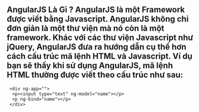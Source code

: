 ## AngularJS Là Gì ? AngularJS là một Framework được viết bằng Javascript. AngularJS không chỉ đơn giản là một thư viện mà nó còn là một framework. Khác với các thư viện Javascript như jQuery, AngularJS đưa ra hướng dẫn cụ thể hơn cách cấu trúc mã lệnh HTML và Javascript. Ví dụ bạn sẽ thấy khi sử dụng AngularJS, mã lệnh HTML thường được viết theo cấu trúc như sau:

```
 <div ng-app="">
  <p><input type="text" ng-model="name"></p>
  <p ng-bind="name"></p>
 </div>
 
```
